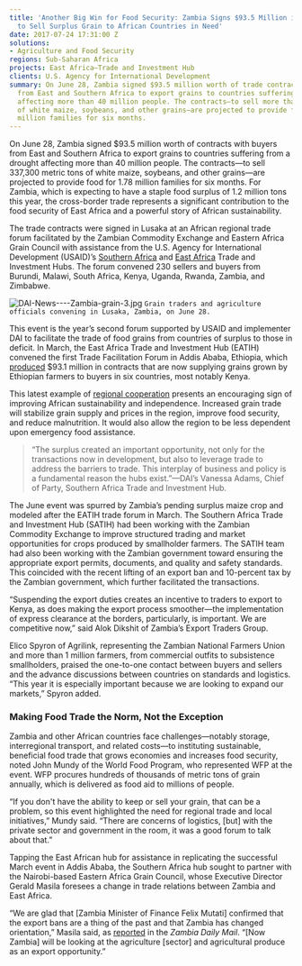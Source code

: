 ```yaml
---
title: 'Another Big Win for Food Security: Zambia Signs $93.5 Million in Contracts
  to Sell Surplus Grain to African Countries in Need'
date: 2017-07-24 17:31:00 Z
solutions:
- Agriculture and Food Security
regions: Sub-Saharan Africa
projects: East Africa—Trade and Investment Hub
clients: U.S. Agency for International Development
summary: On June 28, Zambia signed $93.5 million worth of trade contracts with buyers
  from East and Southern Africa to export grains to countries suffering from a drought
  affecting more than 40 million people. The contracts—to sell more than 380,000 tons
  of white maize, soybeans, and other grains—are projected to provide food for 1.78
  million families for six months.
---
```


On June 28, Zambia signed $93.5 million worth of contracts with buyers from East and Southern Africa to export grains to countries suffering from a drought affecting more than 40 million people. The contracts—to sell 337,300 metric tons of white maize, soybeans, and other grains—are projected to provide food for 1.78 million families for six months. For Zambia, which is expecting to have a staple food surplus of 1.2 million tons this year, the cross-border trade represents a significant contribution to the food security of East Africa and a powerful story of African sustainability.

The trade contracts were signed in Lusaka at an African regional trade forum facilitated by the Zambian Commodity Exchange and Eastern Africa Grain Council with assistance from the U.S. Agency for International Development (USAID)’s [Southern Africa](https://www.dai.com/our-work/projects/southern-africa-trade-and-investment-hub-satih) and [East Africa](https://www.dai.com/our-work/projects/east-africa-trade-and-investment-hub-tih) Trade and Investment Hubs. The forum convened 230 sellers and buyers from Burundi, Malawi, South Africa, Kenya, Uganda, Rwanda, Zambia, and Zimbabwe.

![DAI-News----Zambia-grain-3.jpg](/uploads/DAI-News----Zambia-grain-3.jpg)
`Grain traders and agriculture officials convening in Lusaka, Zambia, on June 28.`

This event is the year’s second forum supported by USAID and implementer DAI to facilitate the trade of food grains from countries of surplus to those in deficit. In March, the East Africa Trade and Investment Hub (EATIH) convened the first Trade Facilitation Forum in Addis Ababa, Ethiopia, which [produced](https://www.dai.com/news/a-trade-solution-to-the-food-security-challenge-surplus-grains-worth-83-dollars-million-now-available-to-countries-in-need) $93.1 million in contracts that are now supplying grains grown by Ethiopian farmers to buyers in six countries, most notably Kenya.

This latest example of [regional cooperation](http://dai-global-developments.com/articles/83-million-grain-deal-between-east-african-countries-demonstrates-how-east-africa-can-feed-itself/?utm_source=daidotcom) presents an encouraging sign of improving African sustainability and independence. Increased grain trade will stabilize grain supply and prices in the region, improve food security, and reduce malnutrition. It would also allow the region to be less dependent upon emergency food assistance.

> “The surplus created an important opportunity, not only for the transactions now in development, but also to leverage trade to address the barriers to trade. This interplay of business and policy is a fundamental reason the hubs exist.”—DAI’s Vanessa Adams, Chief of Party, Southern Africa Trade and Investment Hub.

The June event was spurred by Zambia’s pending surplus maize crop and modeled after the EATIH trade forum in March. The Southern Africa Trade and Investment Hub (SATIH) had been working with the Zambian Commodity Exchange to improve structured trading and market opportunities for crops produced by smallholder farmers. The SATIH team had also been working with the Zambian government toward ensuring the appropriate export permits, documents, and quality and safety standards. This coincided with the recent lifting of an export ban and 10-percent tax by the Zambian government, which further facilitated the transactions.

“Suspending the export duties creates an incentive to traders to export to Kenya, as does making the export process smoother—the implementation of express clearance at the borders, particularly, is important. We are competitive now,” said Alok Dikshit of Zambia’s Export Traders Group.

Elico Spyron of Agrilink, representing the Zambian National Farmers Union and more than 1 million farmers, from commercial outfits to subsistence smallholders, praised the one-to-one contact between buyers and sellers and the advance discussions between countries on standards and logistics. “This year it is especially important because we are looking to expand our markets,” Spyron added.

### Making Food Trade the Norm, Not the Exception

Zambia and other African countries face challenges—notably storage, interregional transport, and related costs—to instituting sustainable, beneficial food trade that grows economies and increases food security, noted John Mundy of the World Food Program, who represented WFP at the event. WFP procures hundreds of thousands of metric tons of grain annually, which is delivered as food aid to millions of people.

“If you don't have the ability to keep or sell your grain, that can be a problem, so this event highlighted the need for regional trade and local initiatives,” Mundy said. “There are concerns of logistics, [but] with the private sector and government in the room, it was a good forum to talk about that.”

Tapping the East African hub for assistance in replicating the successful March event in Addis Ababa, the Southern Africa hub sought to partner with the Nairobi-based Eastern Africa Grain Council, whose Executive Director Gerald Masila foresees a change in trade relations between Zambia and East Africa.

“We are glad that [Zambia Minister of Finance Felix Mutati] confirmed that the export bans are a thing of the past and that Zambia has changed orientation,” Masila said, as [reported](https://www.daily-mail.co.zm/zamace-will-boost-zambia-east-africa-trade-relations/) in the *Zambia Daily Mail*. “[Now Zambia] will be looking at the agriculture [sector] and agricultural produce as an export opportunity.”